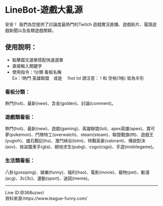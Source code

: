 # LineBot-遊戲大亂源
安安！
我們為您提供了討論度最熱門的Twitch 遊戲實況直播、遊戲影片、電競遊戲新聞以及各類遊戲閒聊。
## 使用說明：
* 點擊圖文選單搭配快速選單
* 直接輸入關鍵字
* 使用指令：!分類 看板名稱<br>
Ex：!熱門 英雄聯盟　或是　 !hot lol
請注意： ! 和 空格(1格) 皆為半形
### 看板分類：
熱門(hot)、最新(new)、含金(golden)、討論(comment)。
### 遊戲類看板：
熱門(hot)、最新(new)、遊戲(gaming)、英雄聯盟(lol)、apex英雄(apex)、寶可夢(pokemon)、鬥陣特工(overwatch)、steam(steam)、聯盟戰旗(tft)、遊戲王(yugioh)、爐石戰記(hs)、激鬥峽谷(lolm)、特戰英豪(valorant)、傳說對決(aov)、俠盜獵車手(gta)、絕地求生(pubg)、csgo(csgo)、手遊(mobilegame)。
### 生活類看板：
八卦(gossiping)、娛樂(funny)、福利(hso)、電影(movie)、寵物(pet)、動漫(acg)、3c(3c)、運動(sport)、迷因(meme)。
<hr>
Line ID:@368uzwcl<br>
資料來源:https://www.league-funny.com/
